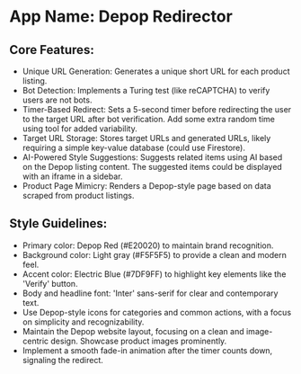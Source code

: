 # **App Name**: Depop Redirector

## Core Features:

- Unique URL Generation: Generates a unique short URL for each product listing.
- Bot Detection: Implements a Turing test (like reCAPTCHA) to verify users are not bots.
- Timer-Based Redirect: Sets a 5-second timer before redirecting the user to the target URL after bot verification. Add some extra random time using tool for added variability.
- Target URL Storage: Stores target URLs and generated URLs, likely requiring a simple key-value database (could use Firestore).
- AI-Powered Style Suggestions: Suggests related items using AI based on the Depop listing content. The suggested items could be displayed with an iframe in a sidebar.
- Product Page Mimicry: Renders a Depop-style page based on data scraped from product listings.

## Style Guidelines:

- Primary color: Depop Red (#E20020) to maintain brand recognition.
- Background color: Light gray (#F5F5F5) to provide a clean and modern feel.
- Accent color: Electric Blue (#7DF9FF) to highlight key elements like the 'Verify' button.
- Body and headline font: 'Inter' sans-serif for clear and contemporary text.
- Use Depop-style icons for categories and common actions, with a focus on simplicity and recognizability.
- Maintain the Depop website layout, focusing on a clean and image-centric design. Showcase product images prominently.
- Implement a smooth fade-in animation after the timer counts down, signaling the redirect.